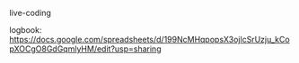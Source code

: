 live-coding

logbook:
https://docs.google.com/spreadsheets/d/199NcMHqpopsX3ojlcSrUzju_kCopXOCgO8GdGqmlyHM/edit?usp=sharing
